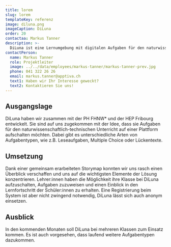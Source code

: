 ```yaml
---
title: lorem
slug: lorem
templateKey: referenz
image: diluna.png
imageCaption: DiLuna
order: 20
contactaa: Markus Tanner
description: >-
  DiLuna ist eine Lernumgebung mit digitalen Aufgaben für den naturwissenschaftlich-technischen Unterricht in der Oberstufe. Schüler:innen werden beim Lernen und Lösen von Aufgaben durch Feedback unterstützt.
contactPerson:
  name: Markus Tanner
  role: Projektleiter
  image: ../../data/employees/markus-tanner/markus-tanner-prev.jpg
  phone: 041 322 26 26
  email: markus.tanner@apptiva.ch
  text1: Haben wir Ihr Interesse geweckt?
  text2: Kontaktieren Sie uns!
---
```


## Ausgangslage

DiLuna haben wir zusammen mit der PH FHNW\* und der HEP Fribourg entwickelt. Sie sind auf uns zugekommen mit der Idee, dass sie Aufgaben für den naturwissenschaftlich-technischen Unterricht auf einer Plattform aufschalten möchten. Dabei gibt es unterschiedliche Arten von Aufgabentypen, wie z.B. Leseaufgaben, Multiple Choice oder Lückentexte.

## Umsetzung

Dank einer gemeinsam erarbeiteten Storymap konnten wir uns rasch einen Überblick verschaffen und uns auf die wichtigsten Elemente der Lösung konzentrieren. Lehrer:innen haben die Möglichkeit ihre Klasse bei DiLuna aufzuschalten, Aufgaben zuzuweisen und einen Einblick in den Lernfortschritt der Schüler:innen zu erhalten. Eine Registrierung beim System ist aber nicht zwingend notwendig, DiLuna lässt sich auch anonym einsetzen.

## Ausblick

In den kommenden Monaten soll DiLuna bei mehreren Klassen zum Einsatz kommen. Es ist auch vorgesehen, dass laufend weitere Aufgabentypen dazukommen.
